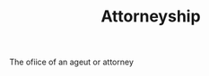 ---
title: Attorneyship
permalink: "/definitions/attorneyship.html"
body: The ofiice of an ageut or attorney
published_at: '2018-07-07'
layout: post
---